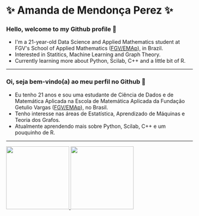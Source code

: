 # ✨ Amanda de Mendonça Perez ✨

### Hello, welcome to my Github profile 👋

- I'm a 21-year-old Data Science and Applied Mathematics student at FGV's School of Applied Mathematics ([FGV/EMAp](https://emap.fgv.br/)), in Brazil.
- Interested in Statitics, Machine Learning and Graph Theory.
- Currently learning more about Python, Scilab, C++ and a little bit of R.

---

### Oi, seja bem-vindo(a) ao meu perfil no Github 👋

- Eu tenho 21 anos e sou uma estudante de Ciência de Dados e de Matemática Aplicada na Escola de Matemática Aplicada da Fundação Getulio Vargas ([FGV/EMAp](https://emap.fgv.br/)), no Brasil.
- Tenho interesse nas áreas de Estatística, Aprendizado de Máquinas e Teoria dos Grafos.
- Atualmente aprendendo mais sobre Python, Scilab, C++ e um pouquinho de R.

---

<div>
<a href="https://github.com/Perez-Amanda">
<img height="170em" src="https://github-readme-stats.vercel.app/api/top-langs/?username=Perez-Amanda&langs_count=7&theme=radical"/>
<img height="170em" src="https://github-readme-stats.vercel.app/api?username=Perez-Amanda&show_icons=true&theme=radical&include_all_commits=true&count_private=true"/>
</div>


<!--
**Perez-Amanda/Perez-Amanda** is a ✨ _special_ ✨ repository because its `README.md` (this file) appears on your GitHub profile.

Here are some ideas to get you started:

- 🔭 I’m currently working on ...
- 🌱 I’m currently learning ...
- 👯 I’m looking to collaborate on ...
- 🤔 I’m looking for help with ...
- 💬 Ask me about ...
- 📫 How to reach me: ...
- 😄 Pronouns: ...
- ⚡ Fun fact: ...
-->
